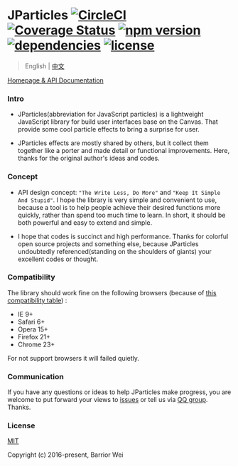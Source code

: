# JParticles [![CircleCI](https://circleci.com/gh/Barrior/JParticles.svg?style=shield)](https://circleci.com/gh/Barrior/JParticles) [![Coverage Status](https://coveralls.io/repos/github/Barrior/JParticles/badge.svg?branch=master)](https://coveralls.io/github/Barrior/JParticles?branch=master) [![npm version](https://badge.fury.io/js/jparticles.svg)](https://badge.fury.io/js/jparticles) [![dependencies](https://img.shields.io/badge/dependencies-none-brightgreen.svg)](https://www.npmjs.com/package/jparticles) [![license](https://img.shields.io/badge/license-MIT-blue.svg)](https://github.com/Barrior/JParticles/blob/master/LICENSE)

> English | [中文](./README.md)

[Homepage & API Documentation](https://jparticles.js.org/)


### Intro

- JParticles(abbreviation for JavaScript particles) is a lightweight JavaScript library for build user interfaces base on the Canvas. That provide some cool particle effects to bring a surprise for user.

- JParticles effects are mostly shared by others, but it collect them together like a porter and made detail or functional improvements. Here, thanks for the original author's ideas and codes.


### Concept

- API design concept: `"The Write Less, Do More"` and `"Keep It Simple And Stupid"`. I hope the library is very simple and convenient to use, because a tool is to help people achieve their desired functions more quickly, rather than spend too much time to learn. In short, it should be both powerful and easy to extend and simple.

- I hope that codes is succinct and high performance. Thanks for colorful open source projects and something else, because JParticles undoubtedly referenced(standing on the shoulders of giants) your excellent codes or thought.


### Compatibility

The library should work fine on the following browsers (because of [this compatibility table](./docs/compatibility_table.md)) :

- IE 9+
- Safari 6+
- Opera 15+
- Firefox 21+
- Chrome 23+

For not support browsers it will failed quietly.


### Communication

If you have any questions or ideas to help JParticles make progress, you are welcome to put forward your views to [issues](https://github.com/Barrior/JParticles/issues) or tell us via [QQ group](http://shang.qq.com/wpa/qunwpa?idkey=f548e3f94e0040a2ac5adfe4fec6915ef67c8c1b6ba5784ff6d5049c6135a759). Thanks.


### License

[MIT](./LICENSE)

Copyright (c) 2016-present, Barrior Wei